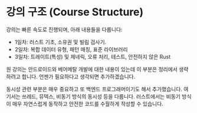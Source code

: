 # 강의 구조 (Course Structure)

강의는 빠른 속도로 진행되며, 아래 내용들을 다룹니다:

* 1일차: 러스트 기초, 소유권 및 빌림 검사기.
* 2일차: 복합 데이터 유형, 패턴 매칭, 표준 라이브러리
* 3일차: 트레이트(특성) 및 제네릭, 오류 처리, 테스트, 안전하지 않은 Rust

원 강의는 안드로이드와 베어메탈 개발에 대한 내용이 있는데 이 부분은 정리에서 생략하려고 합니다. 언젠가 필요하다고 생각되면 추가하겠습니다.&#x20;

동시성 관련 부분은 매우 중요하고 또 백엔드 프로그래머이기도 해서 추가했습니다. 여기서는 쓰레드, 뮤텍스, 비동기 방식의 동시성 등을 다룹니다. 러스트에서는 비동기 방식이 매우 자연스럽게 동작하고 안전한 코드를 수월하게 작성할 수 있습니다.&#x20;

